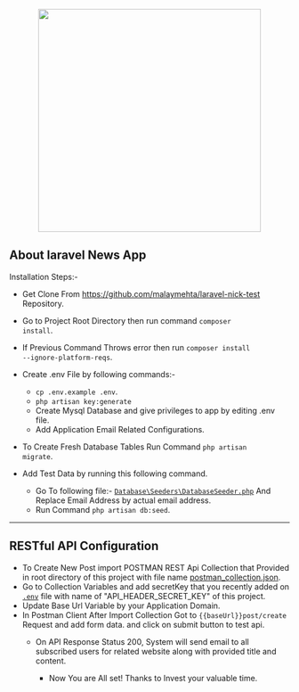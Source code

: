 <p align="center"><a href="https://laravel.com" target="_blank"><img src="https://raw.githubusercontent.com/laravel/art/master/logo-lockup/5%20SVG/2%20CMYK/1%20Full%20Color/laravel-logolockup-cmyk-red.svg" width="400"></a></p>

## About laravel News App
Installation Steps:-

- Get Clone From https://github.com/malaymehta/laravel-nick-test Repository.
- Go to Project Root Directory then run command <code>composer install</code>.
- If Previous Command Throws error then run <code>composer install --ignore-platform-reqs</code>.
- Create .env File by following commands:-
  - <code>cp .env.example .env</code>. 
  - <code>php artisan key:generate</code>
  - Create Mysql Database and give privileges to app by editing .env file.
  - Add Application Email Related Configurations.
  
- To Create Fresh Database Tables Run Command <code>php artisan migrate</code>.
- Add Test Data by running this following command.
  - Go To following file:- <code>[Database\Seeders\DatabaseSeeder.php](Database\Seeders\DatabaseSeeder.php)</code> And Replace Email Address by actual email address.
  - Run Command <code>php artisan db:seed</code>.

**  **
## RESTful API Configuration

- To Create New Post import POSTMAN REST Api Collection that Provided in root directory of this project with file name [postman_collection.json](postman_collection.json).
- Go to Collection Variables and add secretKey that you recently added on [`.env`](.env) file with name of "API_HEADER_SECRET_KEY" of this project.
- Update Base Url Variable by your Application Domain.
- In Postman Client After Import Collection Got to `{{baseUrl}}post/create` Request and add form data. and click on submit button to test api.
  - On API Response Status 200, System will send email to all subscribed users for related website along with provided title and content.
  
    - Now You are All set! Thanks to Invest your valuable time.
